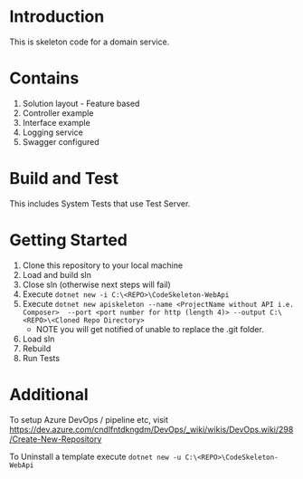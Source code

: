# Introduction 
This is skeleton code for a domain service.

# Contains
1.	Solution layout - Feature based
2.	Controller example
3.	Interface example
4.	Logging service
5.	Swagger configured

# Build and Test
This includes System Tests that use Test Server.

# Getting Started
1.	Clone this repository to your local machine
2.	Load and build sln
3.	Close sln (otherwise next steps will fail)
4.	Execute `dotnet new -i C:\<REPO>\CodeSkeleton-WebApi`
5.  Execute `dotnet new apiskeleton --name <ProjectName without API i.e. Composer>  --port <port number for http (length 4)> --output C:\<REPO>\<Cloned Repo Directory>`
	- NOTE you will get notified of unable to replace the .git folder.
6.	Load sln
7.	Rebuild
8.	Run Tests

# Additional
To setup Azure DevOps / pipeline etc, visit https://dev.azure.com/cndlfntdkngdm/DevOps/_wiki/wikis/DevOps.wiki/298/Create-New-Repository

To Uninstall a template execute `dotnet new -u C:\<REPO>\CodeSkeleton-WebApi`